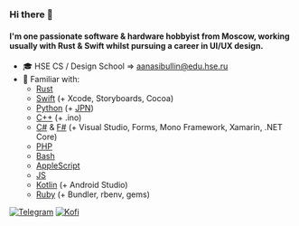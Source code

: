 ### Hi there 👋
#### I'm one passionate software & hardware hobbyist from Moscow, working usually with Rust & Swift whilst pursuing a career in UI/UX design.

- 🎓 HSE CS / Design School => [aanasibullin@edu.hse.ru](mailto:aanasibullin@edu.hse.ru)
- 🔭 Familiar with:
  * [Rust](https://github.com/Lesterrry?tab=repositories&q=&type=&language=rust)
  * [Swift](https://github.com/Lesterrry?tab=repositories&q=&type=&language=swift) (+ Xcode, Storyboards, Cocoa)
  * [Python](https://github.com/Lesterrry?tab=repositories&q=&type=&language=python) (+ [JPN](https://github.com/Lesterrry?tab=repositories&q=&type=&language=jupyter+notebook))
  * [C++](https://github.com/Lesterrry?tab=repositories&q=&type=&language=c%2B%2B) (+ .ino)
  * [C#](https://github.com/Lesterrry?tab=repositories&q=&type=&language=c%23) & [F#](https://github.com/Lesterrry?tab=repositories&q=&type=&language=f%23) (+ Visual Studio, Forms, Mono Framework, Xamarin, .NET Core)
  * [PHP](https://github.com/Lesterrry?tab=repositories&q=&type=&language=php)
  * [Bash](https://github.com/Lesterrry?tab=repositories&q=&type=&language=shell)
  * [AppleScript](https://github.com/Lesterrry?tab=repositories&q=&type=&language=applescript)
  * [JS](https://github.com/Lesterrry?tab=repositories&q=&type=&language=javascript)
  * [Kotlin](https://github.com/Lesterrry?tab=repositories&q=&type=&language=kotlin) (+ Android Studio)
  * [Ruby](https://github.com/Lesterrry?tab=repositories&q=&type=&language=ruby) (+ Bundler, rbenv, gems)

[![Telegram](https://img.shields.io/badge/Telegram-contact%20me-9cf?style=social&logo=telegram)](https://t.me/lesterrry)
[![Kofi](https://img.shields.io/badge/Ko–fi-support%20me-9cf?style=social&logo=ko-fi)](http://ko-fi.com/lesterrry)
